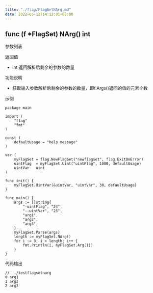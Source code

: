 ```yaml
---
title: "./flag/FlagSetNArg.md"
date: 2022-05-12T14:13:01+08:00
---
```

## func (f *FlagSet) NArg() int

参数列表

返回值
- int 返回解析后剩余的参数的数量

功能说明
- 获取输入参数解析后剩余的参数的数量，即f.Args()返回的值的元素个数

示例
        
    package main
    
    import (
    	"flag"
    	"fmt"
    )
    
    const (
    	defaultUsage = "help message"
    )
    
    var (
    	myFlagSet = flag.NewFlagSet("newflagset", flag.ExitOnError)
    	uintFlag  = myFlagSet.Uint("uintFlag", 1000, defaultUsage)
    	uintVar   uint
    )
    
    func init() {
    	myFlagSet.UintVar(&uintVar, "uintVar", 30, defaultUsage)
    }

    func main() {
    	args := []string{
    		"-uintFlag", "24",
    		"--uintVar", "25",
    		"arg1",
    		"arg2",
    		"arg3",
    	}
    	myFlagSet.Parse(args)
    	length := myFlagSet.NArg()
    	for i := 0; i < length; i++ {
    		fmt.Println(i, myFlagSet.Arg(i))
    	}
    }

代码输出
        
    //  ./testflagsetnarg 
    0 arg1
    1 arg2
    2 arg3
